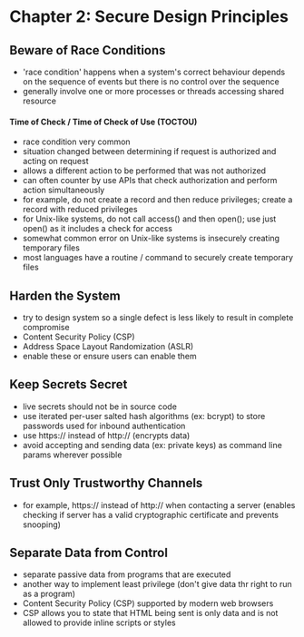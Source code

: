 # Chapter 2: Secure Design Principles

## Beware of Race Conditions
- 'race condition' happens when a system's correct behaviour depends on the sequence of events but there is no control over the sequence
- generally involve one or more processes or threads accessing shared resource
#### Time of Check / Time of Check of Use (TOCTOU)
- race condition very common
- situation changed between determining if request is authorized and acting on request
- allows a different action to be performed that was not authorized
- can often counter by use APIs that check authorization and perform action simultaneously
- for example, do not create a record and then reduce privileges; create a record with reduced privileges
- for Unix-like systems, do not call access() and then open(); use just open() as it includes a check for access
- somewhat common error on Unix-like systems is insecurely creating temporary files
- most languages have a routine / command to securely create temporary files


## Harden the System
- try to design system so a single defect is less likely to result in complete compromise
- Content Security Policy (CSP)
- Address Space Layout Randomization (ASLR)
- enable these or ensure users can enable them

## Keep Secrets Secret
- live secrets should not be in source code
- use iterated per-user salted hash algorithms (ex: bcrypt) to store passwords used for inbound authentication
- use https:// instead of http:// (encrypts data)
- avoid accepting and sending data (ex: private keys) as command line params wherever possible


## Trust Only Trustworthy Channels
- for example, https:// instead of http:// when contacting a server (enables checking if server has a valid cryptographic certificate and prevents snooping)


## Separate Data from Control
- separate passive data from programs that are executed
- another way to implement least privilege (don't give data thr right to run as a program)
- Content Security Policy (CSP) supported by modern web browsers
- CSP allows you to state that HTML being sent is only data and is not allowed to provide inline scripts or styles